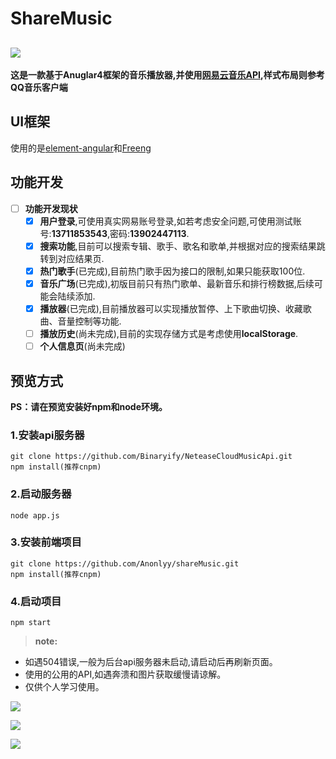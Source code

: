 # ShareMusic
![](https://i.imgur.com/etuf38h.png)
---
**这是一款基于Anuglar4框架的音乐播放器,并使用[网易云音乐API][2],样式布局则参考QQ音乐客户端**
## UI框架 ##
使用的是[element-angular][3]和[Freeng][4]

## 功能开发 ##
- [ ] **功能开发现状**
    - [x] **用户登录**,可使用真实网易账号登录,如若考虑安全问题,可使用测试账号:**13711853543**,密码:**13902447113**.
    - [x] **搜索功能**,目前可以搜索专辑、歌手、歌名和歌单,并根据对应的搜索结果跳转到对应结果页.
    - [x] **热门歌手**(已完成),目前热门歌手因为接口的限制,如果只能获取100位.
    - [x] **音乐广场**(已完成),初版目前只有热门歌单、最新音乐和排行榜数据,后续可能会陆续添加.
    - [x] **播放器**(已完成),目前播放器可以实现播放暂停、上下歌曲切换、收藏歌曲、音量控制等功能.
    - [ ]  **播放历史**(尚未完成),目前的实现存储方式是考虑使用**localStorage**.
    - [ ] **个人信息页**(尚未完成)
## 预览方式 ##
**PS：请在预览安装好npm和node环境。**

### 1.安装api服务器 ###
	
    git clone https://github.com/Binaryify/NeteaseCloudMusicApi.git
    npm install(推荐cnpm)

### 2.启动服务器 ###
    node app.js
   
### 3.安装前端项目 ###
    git clone https://github.com/Anonlyy/shareMusic.git
    npm install(推荐cnpm)

### 4.启动项目 ###
    npm start
> **note:**
- 如遇504错误,一般为后台api服务器未启动,请启动后再刷新页面。
- 使用的公用的API,如遇奔溃和图片获取缓慢请谅解。
- 仅供个人学习使用。

![](https://raw.githubusercontent.com/Anonlyy/shareMusic/master/src/assets/md/index.gif)


![](https://raw.githubusercontent.com/Anonlyy/shareMusic/master/src/assets/md/user.gif)


![](https://raw.githubusercontent.com/Anonlyy/shareMusic/master/src/assets/md/search.gif)



  [1]: https://ws1.sinaimg.cn/large/a0b131e2gy1fkskdm1s1qj21fl0rhkfo.jpg
  [2]: https://github.com/Binaryify/NeteaseCloudMusicApi
  [3]: https://github.com/eleme/element-angular
  [4]: https://github.com/IronPans/freeng
